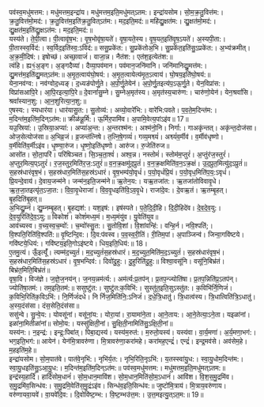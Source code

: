 

  
पव॑स्व॒मधु॑मत्तम:। मधु॑मत्तम॒इन्द्रा॑य। मधु॑मत्तम॒इति॒मधु॑मत्ऽतम:। इन्द्रा॑यसोम। सो॒म॒क्र॒तु॒वित्त॑म:। क्र॒तु॒वित्त॑मो॒मद॑:। क्र॒तु॒वित्त॑म॒इति॑क्र॒तु॒वित्ऽत॑म:। मद॒इति॒मद॑:॥ महि॑द्यु॒क्षत॑म:। द्यु॒क्षत॑मो॒मद॑:। द्यु॒क्षत॑म॒इति॑द्यु॒क्षऽत॑म:। मद॒इति॒मद॑:॥  
यस्य॑ते। ते॒पी॒त्वा। पी॒त्वावृ॑ष॒भ:। वृ॒ष॒भोवृ॑षा॒यते॑। वृ॒षा॒यते॒स्य। वृ॒ष॒यत॒इति॑वृ॒ष॒ऽयते॑। अ॒स्यपी॒ता:। पी॒तास्स्व॒र्विद॑:। स्व॒र्विद॒इति॑स्व॒:ऽविद॑:॥ ससु॒प्रके॑त:। सु॒प्रके॑तोअ॒भि। सु॒प्रके॑त॒इति॑सु॒ऽप्रके॑त:। अ॒भ्य॑क्रमीत्। अ॒क्र॒मी॒दिष॑:। इषोच्छ॑। अच्छा॒वाजं॑। वाजा॒न्न। नैत॑श:। एत॑श॒इत्येत॑श:॥  
त्वंहि। ह्य१॒॑अ॒ङ्ग। अ॒ङ्गदैव्या॑। दैव्या॒पव॑मान। पव॑मान॒जनि॑मानि। जनि॑मानिद्यु॒मत्त॑म:। द्यु॒मत्त॑म॒इति॑द्यु॒मत्ऽत॑म:॥ अ॒मृ॒त॒त्वाय॑घो॒षय॑:। अ॒मृ॒त॒त्वायेत्य॑मृ॒त॒ऽत्वाय॑। घो॒षय॒इति॑घो॒षय॑:॥  
येना॒नव॑ग्व:। नव॑ग्वोद॒ध्यङ्। द॒ध्यङ॑पोर्णु॒ते। अ॒पो॒र्णु॒तेयेन॑। अ॒पो॒र्णु॒तइत्य॑प॒ऽऊ॒र्णु॒ते। येन॒विप्रा॑स:। विप्रा॑सआपि॒रे। आ॒पि॒रइत्या॒पि॒रे॥ दे॒वानां॑सु॒म्ने। सु॒म्नेअ॒मृत॑स्य। अ॒मृत॑स्य॒चारु॑ण:। चारु॑णो॒येन॑। येन॒श्रवां॑सि। श्रवां॑स्यान॒शु:। आ॒न॒शुरित्या॒न॒शु:॥  
ए॒षस्य:। स्यधार॑या। धार॑यासु॒त:। सु॒तोव्य॑:। अव्यो॒वारे॑भि:। वारे॑भि:पवते। प॒व॒ते॒म॒दिन्त॑म:। म॒दिन्त॑म॒इति॑म॒दिन्ऽत॑म:॥ क्रीळ॑न्नू॒र्मि:। ऊ॒र्मिर॒पामि॑व। अ॒पामि॒वेत्य॒पांऽइ॑व॥ 17॥  
यउ॒स्रिया॑:। उ॒स्रिया॒अप्या॑:। अप्या॑अ॒न्त:। अ॒न्तरश्म॑न:। अश्म॑नो॒नि। निर्गा:। गाअकृ॑न्तत्। अकृ॑न्त॒दोज॑सा। ओज॒सेत्योज॑सा॥ अ॒भिव्र॒जं। व्र॒जन्त॑त्निषे। त॒त्नि॒षे॒गव्यं॑। गव्य॒मश्व्यं॑। अश्व्यं॑व॒र्मीव॑। व॒र्मीव॑धृष्णो। व॒र्मीवेति॑व॒र्मीऽइ॑व। धृ॒ष्ण्वा॒रु॑ज। धृ॒ष्णो॒इति॑धृष्णो। आरु॑ज। रु॒जेति॑रुज॥  
आसो॑त। सो॒ता॒परि॑। परि॑षिञ्चत। सि॒ञ्च॒ता॒श्वं॑। अश्व॒न्न। नस्तोमं॑। स्तोम॑म॒प्तुरं॑। अ॒प्तुंर॑ज॒स्तुरं॑। अ॒प्तुर॒मित्य॒प्ऽतुरं॑। र॒ज॒स्तुर॒मिति॑र॒ज॒:ऽतुरं॑॥ व॒न॒क्र॒क्षमु॑द॒प्रुतं॑। व॒न॒क्र॒क्षमिति॑व॒न॒ऽक्र॒क्षं। उ॒द॒प्रुत॒मित्यु॑द॒ऽप्रुतं॑॥  
स॒हस्र॑धारंवृष॒भं। स॒हस्र॑धार॒मिति॑स॒हस्र॑ऽधारं। वृ॒ष॒भम्प॑यो॒वृधं॑। प॒यो॒वृधं॑प्रि॒यं। प॒यो॒वृध॒मिति॑प॒य॒:ऽवृधं॑। प्रि॒यन्दे॒वाय॑। दे॒वाय॒जन्म॑ने। जन्म॑न॒इति॒जन्म॑ने॥ ऋ॒तेन॒य:। यऋ॒तजा॑त:। ऋ॒तजा॑तोविवावृ॒धे। ऋ॒त॒जा॒तइत्यृ॑त॒ऽजा॒त:। वि॒वा॒वृ॒धेराजा॑। वि॒व॒वृ॒धइति॑वि॒ऽव॒वृ॒धे। राजा॑दे॒व:। दे॒वऋ॒तं। ऋ॒तम्बृ॒हत्। बृ॒हदिति॑बृ॒हत्॥  
अ॒भिद्यु॒म्नं। द्यु॒म्नम्बृ॒हत्। बृ॒हद्यश॑:। यश॒इष॑:। इष॑स्पते। प॒ते॒दि॒दी॒हि। दि॒दी॒हिदे॑व। दे॒व॒दे॒व॒यु:। दे॒व॒युरिति॑दे॒व॒ऽयु:॥ विकोशं॑। कोशं॑मध्य॒मं। म॒ध्य॒मंयु॑व। यु॒वेति॑युव॥  
आव॑च्यस्व। व॒च्य॒स्व॒च॒म्वो॑:। च॒म्वो॑स्सु॒त:। सु॒तोवि॒शां। वि॒शांवन्हि॑:। वन्हि॒र्न। नवि॒श्पति॑;। वि॒श्पति॒रिति॑वि॒श्पति॑:॥ वृ॒ष्टिन्दि॒व:। दि॒व:प॑वस्व। प॒व॒स्व॒री॒तिं। री॒तिम॒पां। अ॒पाञ्जिन्व॑। जिन्वा॒गवि॑ष्टये। गवि॑ष्टये॒धिय॑:। गवि॑ष्टय॒इति॒गोऽइ॑ष्टये। धिय॒इति॒धिय॑:॥ 18।  
ए॒तमु॒त्यं। ऊँ॒इत्यूँ॑। त्यम्म॑द॒च्युतं॑। म॒द॒च्युतं॑स॒हस्र॑धारं। म॒द॒च्युत॒मिति॑म॒द॒ऽच्युतं॑। स॒हस्र॑धारंवृष॒भं। स॒हस्र॑धार॒मिति॑स॒हस्र॑ऽधारं। वृ॒ष॒भन्दिव॑:। दिवो॑दु॒हु:। दु॒हुरिति॑दु॒हु:॥ विश्वा॒वसू॑नि। वसू॑नि॒बिभ्र॑तं। बिभ्र॑त॒मिति॒बिभ्र॑तं॥  
वृषा॒वि। विज॑ज्ञे। ज॒ज्ञे॒ज॒नय॑न्। ज॒नय॒न्नम॑र्त्य:। अम॑र्त्य:प्र॒तप॑न्। प्र॒तप॒न्ज्योति॑षा। प्र॒तप॒न्निति॑प्र॒ऽतप॑न्। ज्योति॑षा॒तम॑:। तम॒इति॒तम॑:॥ ससुष्टु॑त:। सुष्टु॑त:क॒विभि॑:। सुस्तु॑त॒इति॒सुऽस्तु॑त:। क॒विभि॑र्नि॒णिजं॑। क॒विभि॒रिति॑क॒विऽभि॑:। नि॒र्णिजं॑दधे। नि र्निज॒मिति॑नि॒:ऽनिजं॑। द॒धे॒त्रि॒धातु॑। त्रि॒धात्व॑स्य। त्रि॒धात्विति॑त्रि॒ऽधातु॑। अ॒स्य॒दंस॑सा। दंस॒सेति॒दंस॑सा॥  
ससु॑न्वे। सु॒न्वे॒य:। योवसू॑नां। वसू॑नां॒य:। योरा॒यां। रा॒यामा॑ने॒ता। आ॒ने॒ताय:। आ॒ने॒तेत्या॒ऽने॒ता। यइळा॑नां। इळा॑ना॒मितीळा॑नां॥ सोमो॒य:। यस्सु॑क्षिती॒नां। सु॒क्षि॒ती॒नामिति॑सु॒ऽक्षि॒ती॒नां॥  
यस्य॑न:। न॒इन्द्र॑:। इन्द्र॒:पिबा॑त्। पिबा॒द्यस्य॑। यस्य॑म॒रुत॑:। म॒रुतो॒यस्य॑। यस्य॑वा। वा॒र्य॒मणा॑। अ॒र्य॒मणा॒भग॑:। भग॒इति॒भग॑:॥ आयेन॑। येन॑मि॒त्रावरु॑णा। मि॒त्रावरु॑णा॒करा॑महे। करा॑मह॒एन्द्रं॑। एन्द्रं॑। इन्द्र॒मव॑से। अव॑सेम॒हे। म॒हइति॑म॒हे॥  
इन्द्रा॑यसोम। सो॒म॒पात॑वे। पात॑वे॒नृभि॑:। नृभि॑र्य॒त:। नृभि॒रिति॒नृऽभि॑:। य॒तस्स्वा॑यु॒ध:। स्वा॒यु॒धोम॒दिन्त॑म:। स्वा॒यु॒धइति॑सु॒ऽआ॒यु॒ध:। म॒दिन्त॑म॒इति॑म॒दिन्ऽत॑म:॥ पव॑स्व॒मधु॑मत्तम:। मधु॑मत्तम॒इति॒मधु॑मत्ऽतम:॥  
इन्द्र॑स्य॒हार्दि॑। हार्दि॑सोम॒धानं॑। सो॒म॒धान॒मावि॑श। सो॒म॒धान॒मिति॑सो॒म॒ऽधानं॑। आवि॑श। वि॒श॒स॒मु॒द्रमि॑व। स॒मु॒द्रमि॑व॒सिन्ध॑व:। स॒मु॒द्रमि॒वेति॑स॒मु॒द्रंऽइ॑व। सिन्ध॑व॒इति॒सिन्ध॑व:॥ जुष्टो॑मि॒त्राय॑। मि॒त्राय॒वरु॑णाय। वरु॑णायवा॒यवे॑। वा॒यवे॑दि॒व:। दि॒वोवि॑ष्ट॒म्भ:। वि॒ष्ट॒म्भउ॑त्त॒म:। उ॒त्त॒मइत्यु॒त्ऽत॒म:॥ 19॥  
